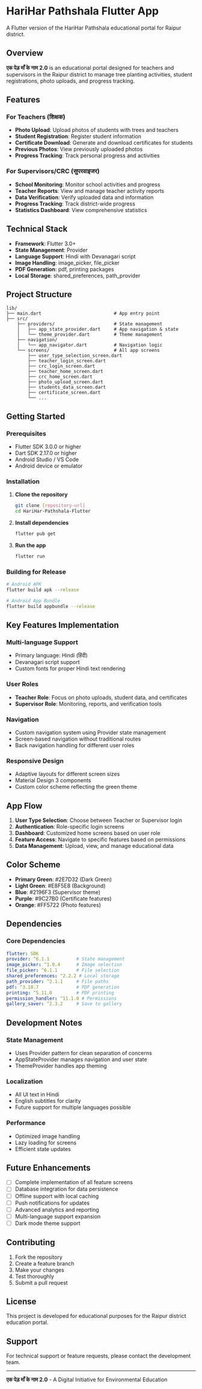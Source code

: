 # HariHar Pathshala Flutter App

A Flutter version of the HariHar Pathshala educational portal for Raipur district.

## Overview

**एक पेड़ माँ के नाम 2.0** is an educational portal designed for teachers and supervisors in the Raipur district to manage tree planting activities, student registrations, photo uploads, and progress tracking.

## Features

### For Teachers (शिक्षक)
- **Photo Upload**: Upload photos of students with trees and teachers
- **Student Registration**: Register student information
- **Certificate Download**: Generate and download certificates for students
- **Previous Photos**: View previously uploaded photos
- **Progress Tracking**: Track personal progress and activities

### For Supervisors/CRC (सुपरवाइजर)
- **School Monitoring**: Monitor school activities and progress
- **Teacher Reports**: View and manage teacher activity reports
- **Data Verification**: Verify uploaded data and information
- **Progress Tracking**: Track district-wide progress
- **Statistics Dashboard**: View comprehensive statistics

## Technical Stack

- **Framework**: Flutter 3.0+
- **State Management**: Provider
- **Language Support**: Hindi with Devanagari script
- **Image Handling**: image_picker, file_picker
- **PDF Generation**: pdf, printing packages
- **Local Storage**: shared_preferences, path_provider

## Project Structure

```
lib/
├── main.dart                           # App entry point
├── src/
    ├── providers/                      # State management
    │   ├── app_state_provider.dart     # App navigation & state
    │   └── theme_provider.dart         # Theme management
    ├── navigation/
    │   └── app_navigator.dart          # Navigation logic
    └── screens/                        # All app screens
        ├── user_type_selection_screen.dart
        ├── teacher_login_screen.dart
        ├── crc_login_screen.dart
        ├── teacher_home_screen.dart
        ├── crc_home_screen.dart
        ├── photo_upload_screen.dart
        ├── students_data_screen.dart
        ├── certificate_screen.dart
        └── ...
```

## Getting Started

### Prerequisites
- Flutter SDK 3.0.0 or higher
- Dart SDK 2.17.0 or higher
- Android Studio / VS Code
- Android device or emulator

### Installation

1. **Clone the repository**
   ```bash
   git clone [repository-url]
   cd HariHar-Pathshala-Flutter
   ```

2. **Install dependencies**
   ```bash
   flutter pub get
   ```

3. **Run the app**
   ```bash
   flutter run
   ```

### Building for Release

```bash
# Android APK
flutter build apk --release

# Android App Bundle
flutter build appbundle --release
```

## Key Features Implementation

### Multi-language Support
- Primary language: Hindi (हिंदी)
- Devanagari script support
- Custom fonts for proper Hindi text rendering

### User Roles
- **Teacher Role**: Focus on photo uploads, student data, and certificates
- **Supervisor Role**: Monitoring, reports, and verification tools

### Navigation
- Custom navigation system using Provider state management
- Screen-based navigation without traditional routes
- Back navigation handling for different user roles

### Responsive Design
- Adaptive layouts for different screen sizes
- Material Design 3 components
- Custom color scheme reflecting the green theme

## App Flow

1. **User Type Selection**: Choose between Teacher or Supervisor login
2. **Authentication**: Role-specific login screens
3. **Dashboard**: Customized home screens based on user role
4. **Feature Access**: Navigate to specific features based on permissions
5. **Data Management**: Upload, view, and manage educational data

## Color Scheme

- **Primary Green**: #2E7D32 (Dark Green)
- **Light Green**: #E8F5E8 (Background)
- **Blue**: #2196F3 (Supervisor theme)
- **Purple**: #9C27B0 (Certificate features)
- **Orange**: #FF5722 (Photo features)

## Dependencies

### Core Dependencies
```yaml
flutter: SDK
provider: ^6.1.1          # State management
image_picker: ^1.0.4      # Image selection
file_picker: ^6.1.1       # File selection
shared_preferences: ^2.2.2 # Local storage
path_provider: ^2.1.1     # File paths
pdf: ^3.10.7              # PDF generation
printing: ^5.11.0         # PDF printing
permission_handler: ^11.1.0 # Permissions
gallery_saver: ^2.3.2     # Save to gallery
```

## Development Notes

### State Management
- Uses Provider pattern for clean separation of concerns
- AppStateProvider manages navigation and user state
- ThemeProvider handles app theming

### Localization
- All UI text in Hindi
- English subtitles for clarity
- Future support for multiple languages possible

### Performance
- Optimized image handling
- Lazy loading for screens
- Efficient state updates

## Future Enhancements

- [ ] Complete implementation of all feature screens
- [ ] Database integration for data persistence
- [ ] Offline support with local caching
- [ ] Push notifications for updates
- [ ] Advanced analytics and reporting
- [ ] Multi-language support expansion
- [ ] Dark mode theme support

## Contributing

1. Fork the repository
2. Create a feature branch
3. Make your changes
4. Test thoroughly
5. Submit a pull request

## License

This project is developed for educational purposes for the Raipur district education portal.

## Support

For technical support or feature requests, please contact the development team.

---

**एक पेड़ माँ के नाम 2.0** - A Digital Initiative for Environmental Education
